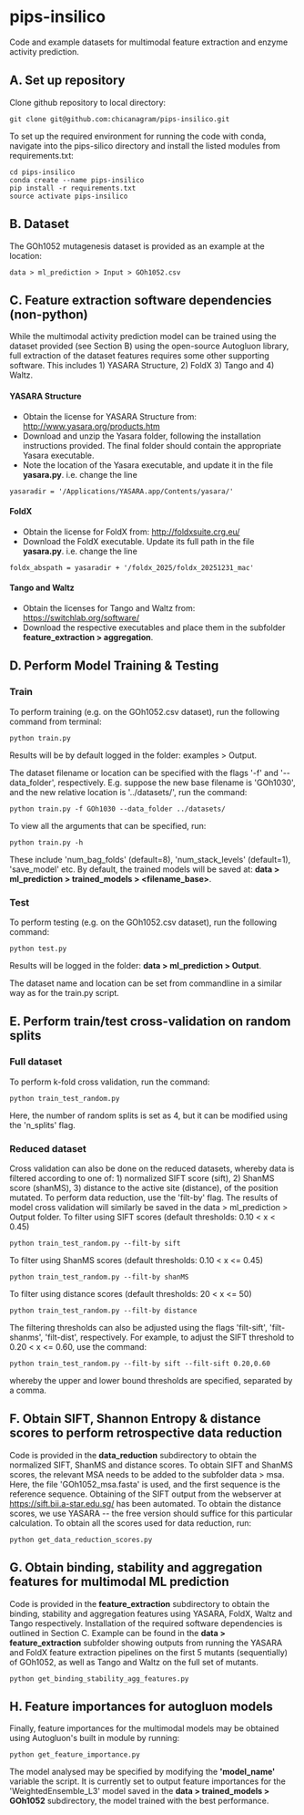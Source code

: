 # pips-insilico
Code and example datasets for multimodal feature extraction and enzyme activity prediction.

## A. Set up repository
Clone github repository to local directory: 
```
git clone git@github.com:chicanagram/pips-insilico.git
```

To set up the required environment for running the code with conda, navigate into the pips-silico directory and install the listed modules from requirements.txt:
```
cd pips-insilico
conda create --name pips-insilico
pip install -r requirements.txt
source activate pips-insilico
```
## B. Dataset
The GOh1052 mutagenesis dataset is provided as an example at the location: 
```
data > ml_prediction > Input > GOh1052.csv
```
## C. Feature extraction software dependencies (non-python)
While the multimodal activity prediction model can be trained using the dataset provided (see Section B) using the open-source Autogluon library, full extraction of the dataset features requires some other supporting software.
This includes 1) YASARA Structure, 2) FoldX 3) Tango and 4) Waltz.
  
#### YASARA Structure
* Obtain the license for YASARA Structure from: http://www.yasara.org/products.htm
* Download and unzip the Yasara folder, following the installation instructions provided. The final folder should contain the appropriate Yasara executable. 
* Note the location of the Yasara executable, and update it in the file **yasara.py**. i.e. change the line 
```
yasaradir = '/Applications/YASARA.app/Contents/yasara/'
```
#### FoldX
* Obtain the license for FoldX from: http://foldxsuite.crg.eu/
* Download the FoldX executable. Update its full path in the file **yasara.py**. i.e. change the line
```
foldx_abspath = yasaradir + '/foldx_2025/foldx_20251231_mac'
```
#### Tango and Waltz
* Obtain the licenses for Tango and Waltz from: https://switchlab.org/software/
* Download the respective executables and place them in the subfolder **feature_extraction > aggregation**. 

## D. Perform Model Training & Testing
### Train
To perform training (e.g. on the GOh1052.csv dataset), run the following command from terminal:
```
python train.py
``` 
Results will be by default logged in the folder: examples > Output. 

The dataset filename or location can be specified with the flags '-f' and '--data_folder', respectively. E.g. suppose the new base filename is 'GOh1030', and the new relative location is '../datasets/', run the command:
```
python train.py -f GOh1030 --data_folder ../datasets/
```
To view all the arguments that can be specified, run: 
```
python train.py -h
```
These include 'num_bag_folds' (default=8), 'num_stack_levels' (default=1), 'save_model' etc. By default, the trained models will be saved at: **data > ml_prediction > trained_models > <filename_base>**.

### Test
To perform testing (e.g. on the GOh1052.csv dataset), run the following command:
```
python test.py
``` 
Results will be logged in the folder: **data > ml_prediction > Output**. 

The dataset name and location can be set from commandline in a similar way as for the train.py script. 

## E. Perform train/test cross-validation on random splits
### Full dataset
To perform k-fold cross validation, run the command: 
```
python train_test_random.py
``` 
Here, the number of random splits is set as 4, but it can be modified using the 'n_splits' flag.

### Reduced dataset
Cross validation can also be done on the reduced datasets, whereby data is filtered according to one of: 1) normalized SIFT score (sift), 2) ShanMS score (shanMS), 3) distance to the active site (distance), of the position mutated. To perform data reduction, use the 'filt-by' flag.
The results of model cross validation will similarly be saved in the data > ml_prediction > Output folder. 
To filter using SIFT scores (default thresholds: 0.10 < x < 0.45)
```
python train_test_random.py --filt-by sift
``` 
To filter using ShanMS scores (default thresholds: 0.10 < x <= 0.45)
```
python train_test_random.py --filt-by shanMS
``` 
To filter using distance scores (default thresholds: 20 < x <= 50)
```
python train_test_random.py --filt-by distance
```
The filtering thresholds can also be adjusted using the flags 'filt-sift', 'filt-shanms', 'filt-dist', respectively. 
For example, to adjust the SIFT threshold to 0.20 < x <= 0.60, use the command:
```
python train_test_random.py --filt-by sift --filt-sift 0.20,0.60
```
whereby the upper and lower bound thresholds are specified, separated by a comma. 

## F. Obtain SIFT, Shannon Entropy & distance scores to perform retrospective data reduction
Code is provided in the **data_reduction** subdirectory to obtain the normalized SIFT, ShanMS and distance scores. To obtain SIFT and ShanMS scores, the relevant MSA needs to be added to the subfolder data > msa. Here, the file 'GOh1052_msa.fasta' is used, and the first sequence is the reference sequence. 
Obtaining of the SIFT output from the webserver at https://sift.bii.a-star.edu.sg/ has been automated. To obtain the distance scores, we use YASARA -- the free version should suffice for this particular calculation.
To obtain all the scores used for data reduction, run:
```
python get_data_reduction_scores.py
```

## G. Obtain binding, stability and aggregation features for multimodal ML prediction
Code is provided in the **feature_extraction** subdirectory to obtain the binding, stability and aggregation features using YASARA, FoldX, Waltz and Tango respectively.
Installation of the required software dependencies is outlined in Section C. Example can be found in the **data > feature_extraction** subfolder showing outputs from running the YASARA and FoldX feature extraction pipelines on the first 5 mutants (sequentially) of GOh1052, as well as Tango and Waltz on the full set of mutants. 
```
python get_binding_stability_agg_features.py
```

## H. Feature importances for autogluon models
Finally, feature importances for the multimodal models may be obtained using Autogluon's built in module by running: 
```
python get_feature_importance.py
```
The model analysed may be specified by modifying the **'model_name'** variable the script. 
It is currently set to output feature importances for the 'WeightedEnsemble_L3' model saved in the **data > trained_models > GOh1052** subdirectory, the model trained with the best performance. 

